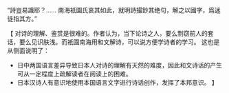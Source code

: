 “詩豈易識耶？……
南海衹園氏哀其如此，就明詩撮鈔其绝句，解之以國字，爲迷徒指其方。”

【
对诗的理解、鉴赏是很难的。作者认为，当下论诗之人，要么剽窃前人的套话，要么见识肤浅。而衹園南海用和文解诗，可以说方便学诗者的学习。
这也是从侧面说明了：
- 日中两国语言差异导致日本人对诗的理解有天然的难度，因此和文诗话的产生可从一定程度上疏解读者在阅读上的困难。
- 日本汉诗人有意识地使用本国语言文字进行诗话创作，发挥了本邦意识。
】